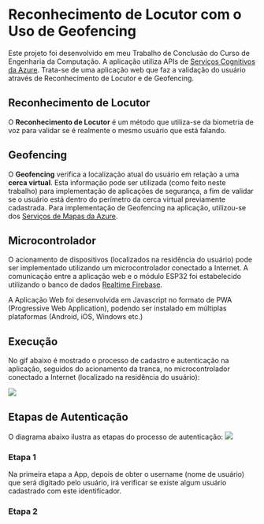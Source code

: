 # Reconhecimento de Locutor com o Uso de Geofencing
Este projeto foi desenvolvido em meu Trabalho de Conclusão do Curso de Engenharia da Computação. A aplicação utiliza  APIs de [Serviços Cognitivos da Azure](https://azure.microsoft.com/pt-br/services/cognitive-services). Trata-se de uma aplicação web que faz a validação do usuário através de Reconhecimento de Locutor e de Geofencing. 


## Reconhecimento de Locutor
O **Reconhecimento de Locutor** é um método que utiliza-se da biometria de voz para validar se é realmente o mesmo usuário que está falando.

## Geofencing
O **Geofencing** verifica a localização atual do usuário em relação a uma **cerca virtual**. Esta informação pode ser utilizada (como feito neste trabalho) para implementação de aplicações de segurança, a fim de validar se o usuário está dentro do perímetro da cerca virtual previamente cadastrada. Para implementação de Geofencing na aplicação, utilizou-se dos [Serviços de Mapas da Azure](https://azure.microsoft.com/pt-br/services/azure-maps/).

## Microcontrolador
O acionamento de dispositivos (localizados na residência do usuário) pode ser implementado utilizando um microcontrolador conectado a Internet. A comunicação entre a aplicação web e o módulo ESP32 foi estabelecido utilizando o banco de dados [Realtime Firebase](https://firebase.google.com/products/realtime-database?gclid=CjwKCAjwuvmHBhAxEiwAWAYj-CKdnc_oHpVE-l0jnFZvwkYQkT2qH5Ulv53RORnRNONsAbz7KmckbBoCjaEQAvD_BwE&gclsrc=aw.ds).


A Aplicação Web foi desenvolvida em Javascript no formato de PWA (Progressive Web Application), podendo ser instalado em múltiplas plataformas (Android, iOS, Windows etc.)

## Execução
No gif abaixo é mostrado o processo de cadastro e autenticação na aplicação, seguidos do acionamento da tranca, no microcontrolador conectado a Internet (localizado na residência do usuário):

![](/assets/execution.gif)

## Etapas de Autenticação
O diagrama abaixo ilustra as etapas do processo de autenticação:
![](/assets/auth-steps.gif)

### Etapa 1
Na primeira etapa a App, depois de obter o username (nome de usuário) que será digitado pelo usuário, irá verificar se existe algum usuário cadastrado com este identificador.

### Etapa 2
